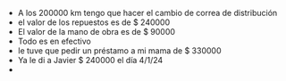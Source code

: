 - A los 200000 km tengo que hacer el cambio de correa de distribución
- el valor de los repuestos es de $ 240000
- El valor de la mano de obra es de $ 90000
- Todo es en efectivo 
- le tuve que pedir un préstamo a mi mama de $ 330000
- Ya le di  a Javier $ 240000 el día 4/1/24
- 
